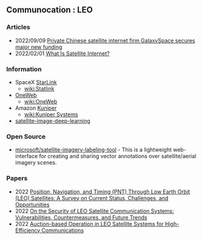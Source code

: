## Communocation : LEO


### Articles
- 2022/09/09 [Private Chinese satellite internet firm GalaxySpace secures major new funding](https://spacenews.com/private-chinese-satellite-internet-firm-galaxyspace-secures-major-new-funding/)
- 2022/02/01 [What Is Satellite Internet?](https://www.satelliteinternet.com/resources/what-is-satellite-internet/)


### Information
- SpaceX [StarLink](https://www.starlink.com/)
	- [wiki:Statlink](https://en.wikipedia.org/wiki/Starlink)
- [OneWeb](https://oneweb.net/)
	- [wiki:OneWeb](https://en.wikipedia.org/wiki/OneWeb)
- Amazon [Kuniper]() 
	- [wiki:Kuniper Systems](https://en.wikipedia.org/wiki/Kuiper_Systems)
- [satellite-image-deep-learning](https://www.satellite-image-deep-learning.com/)



### Open Source
- [microsoft/satellite-imagery-labeling-tool](https://github.com/microsoft/satellite-imagery-labeling-tool) - This is a lightweight web-interface for creating and sharing vector annotations over satellite/aerial imagery scenes.


### Papers
- 2022 [Position, Navigation, and Timing (PNT) Through Low Earth Orbit (LEO) Satellites: A Survey on Current Status, Challenges, and Opportunities](https://ieeexplore.ieee.org/stamp/stamp.jsp?tp=&arnumber=9840374)
- 2022 [On the Security of LEO Satellite Communication Systems: Vulnerabilities, Countermeasures, and Future Trends](https://arxiv.org/abs/2201.03063)
- 2022 [Auction-based Operation in LEO Satellite Systems for High-Efficiency Communications](https://arxiv.org/abs/2211.09787)



